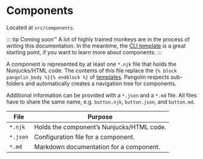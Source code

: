 # Components

Located at `src/components`.

::: tip Coming soon™️
A lot of highly trained monkeys are in the process of writing this documentation. In the meantime, the [CLI template](https://github.com/pangolinjs/cli/tree/master/template) is a great starting point, if you want to learn more about components.
:::

A component is represented by at least one `*.njk` file that holds the Nunjucks/HTML code. The contents of this file replace the `{% block pangolin_body %}{% endblock %}` of [templates](templates.md). Pangolin respects sub-folders and automatically creates a navigation tree for components.

Additional information can be provided with a `*.json` and a `*.md` file. All files have to share the same name, e.g. `button.njk`, `button.json`, and `button.md`.

| File     | Purpose |
|----------|---------|
| `*.njk`  | Holds the component’s Nunjucks/HTML code. |
| `*.json` | <Badge text="Optional" /> Configuration file for a component. |
| `*.md`   | <Badge text="Optional" /> Markdown documentation for a component. |

